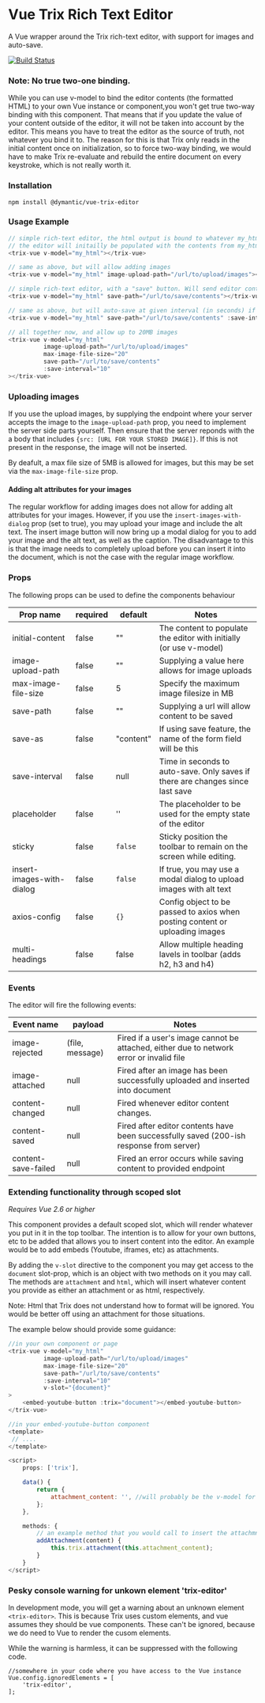 # Vue Trix Rich Text Editor

A Vue wrapper around the Trix rich-text editor, with support for images and auto-save.

[![Build Status](https://travis-ci.org/Dymantic/vue-trix-editor.svg?branch=master)](https://travis-ci.org/Dymantic/vue-trix-editor)

### Note: No true two-one binding.

While you can use v-model to bind the editor contents (the formatted HTML) to your own Vue instance or component,you won't get true two-way binding with this component. That means that if you update the value of your content outside of the editor, it will not be taken into account by the editor. This means you have to treat the editor as the source of truth, not whatever you bind it to. The reason for this is that Trix only reads in the initial content once on initialization, so to force two-way binding, we would have to make Trix re-evaluate and rebuild the entire document on every keystroke, which is not really worth it.

### Installation

```
npm install @dymantic/vue-trix-editor
```

### Usage Example

```js
// simple rich-text editor, the html output is bound to whatever my_html is
// the editor will initailly be populated with the contents from my_html
<trix-vue v-model="my_html"></trix-vue>

// same as above, but will allow adding images
<trix-vue v-model="my_html" image-upload-path="/url/to/upload/images"></trix-vue>

// simple rich-text editor, with a "save" button. Will send editor contents as POST to save-path
<trix-vue v-model="my_html" save-path="/url/to/save/contents"></trix-vue>

// same as above, but will auto-save at given interval (in seconds) if changes have been made
<trix-vue v-model="my_html" save-path="/url/to/save/contents" :save-interval="10"></trix-vue>

// all together now, and allow up to 20MB images
<trix-vue v-model="my_html"
          image-upload-path="/url/to/upload/images"
          max-image-file-size="20"
          save-path="/url/to/save/contents"
          :save-interval="10"
></trix-vue>
```

### Uploading images

If you use the upload images, by supplying the endpoint where your server accepts the image to the `image-upload-path` prop, you need to implement the server side parts yourself. Then ensure that the server reponds with the a body that includes `{src: [URL FOR YOUR STORED IMAGE]}`. If this is not present in the response, the image will not be inserted.

By deafult, a max file size of 5MB is allowed for images, but this may be set via the `max-image-file-size` prop.

#### Adding alt attributes for your images

The regular workflow for adding images does not allow for adding alt attributes for your images. However, if you use the `insert-images-with-dialog` prop (set to true), you may upload your image and include the alt text. The insert image button will now bring up a modal dialog for you to add your image and the alt text, as well as the caption. The disadvantage to this is that the image needs to completely upload before you can insert it into the document, which is not the case with the regular image workflow.

### Props

The following props can be used to define the components behaviour

| Prop name                 | required | default   | Notes                                                                         |
| ------------------------- | -------- | --------- | ----------------------------------------------------------------------------- |
| initial-content           | false    | ""        | The content to populate the editor with initially (or use v-model)            |
| image-upload-path         | false    | ""        | Supplying a value here allows for image uploads                               |
| max-image-file-size       | false    | 5         | Specify the maximum image filesize in MB                                      |
| save-path                 | false    | ""        | Supplying a url will allow content to be saved                                |
| save-as                   | false    | "content" | If using save feature, the name of the form field will be this                |
| save-interval             | false    | null      | Time in seconds to auto-save. Only saves if there are changes since last save |
| placeholder               | false    | ''        | The placeholder to be used for the empty state of the editor                  |
| sticky                    | false    | `false`   | Sticky position the toolbar to remain on the screen while editing.            |
| insert-images-with-dialog | false    | `false`   | If true, you may use a modal dialog to upload images with alt text            |
| axios-config              | false    | `{}`      | Config object to be passed to axios when posting content or uploading images  |
| multi-headings            | false    | false     | Allow multiple heading lavels in toolbar (adds h2, h3 and h4)                 |

### Events

The editor will fire the following events:

| Event name          | payload         | Notes                                                                                   |
| ------------------- | --------------- | --------------------------------------------------------------------------------------- |
| image-rejected      | (file, message) | Fired if a user's image cannot be attached, either due to network error or invalid file |
| image-attached      | null            | Fired after an image has been successfully uploaded and inserted into document          |
| content-changed     | null            | Fired whenever editor content changes.                                                  |
| content-saved       | null            | Fired after editor contents have been successfully saved (200-ish response from server) |
| content-save-failed | null            | Fired an error occurs while saving content to provided endpoint                         |

### Extending functionality through scoped slot

_Requires Vue 2.6 or higher_

This component provides a default scoped slot, which will render whatever you put in it in the top toolbar. The intention is to allow for your own buttons, etc to be added that allows you to insert content into the editor. An example would be to add embeds (Youtube, iframes, etc) as attachments.

By adding the `v-slot` directive to the component you may get access to the `document` slot-prop, which is an object with two methods on it you may call. The methods are `attachment` and `html`, which will insert whatever content you provide as either an attachment or as html, respectively.

Note: Html that Trix does not understand how to format will be ignored. You would be better off using an attachment for those situations.

The example below should provide some guidance:

```js
//in your own component or page
<trix-vue v-model="my_html"
          image-upload-path="/url/to/upload/images"
          max-image-file-size="20"
          save-path="/url/to/save/contents"
          :save-interval="10"
          v-slot="{document}"
>
    <embed-youtube-button :trix="document"></embed-youtube-button>
</trix-vue>

//in your embed-youtube-button component
<template>
 // ....
</template>

<script>
    props: ['trix'],

    data() {
        return {
            attachment_content: '', //will probably be the v-model for a textarea
        };
    },

    methods: {
        // an example method that you would call to insert the attachmnet once the attachment_content has been entered
        addAttachment(content) {
            this.trix.attachment(this.attachment_content);
        }
    }
</script>

```

### Pesky console warning for unkown element 'trix-editor'

In development mode, you will get a warning about an unknown element `<trix-editor>`. This is because Trix uses custom elements, and vue assumes they should be vue components. These can't be ignored, because we do need to Vue to render the cusom elements.

While the warning is harmless, it can be suppressed with the following code.

```
//somewhere in your code where you have access to the Vue instance
Vue.config.ignoredElements = [
    'trix-editor',
];
```
